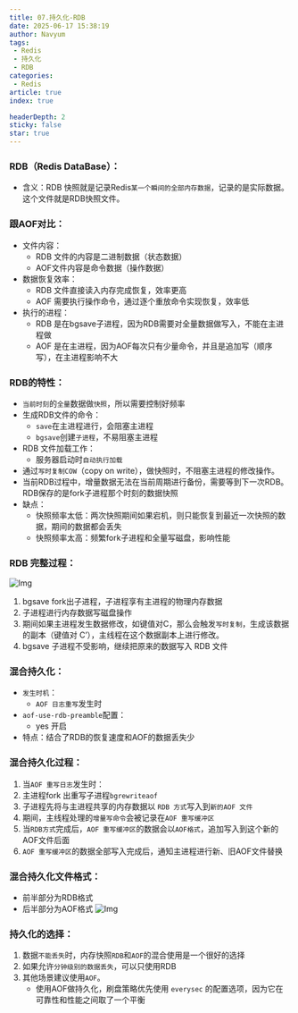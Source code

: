 ```yaml
---
title: 07.持久化-RDB
date: 2025-06-17 15:38:19
author: Navyum
tags: 
 - Redis
 - 持久化
 - RDB
categories: 
 - Redis
article: true
index: true

headerDepth: 2
sticky: false
star: true
---
```



### RDB（Redis DataBase）：
* 含义：RDB 快照就是记录Redis`某一个瞬间的全部内存数据`，记录的是实际数据。这个文件就是RDB快照文件。

### 跟AOF对比：
* 文件内容：
    * RDB 文件的内容是二进制数据（状态数据）
    * AOF文件内容是命令数据（操作数据）
* 数据恢复效率：
    * RDB 文件直接读入内存完成恢复，效率更高
    * AOF 需要执行操作命令，通过逐个重放命令实现恢复，效率低
* 执行的进程：
    * RDB 是在bgsave子进程，因为RDB需要对全量数据做写入，不能在主进程做
    * AOF 是在主进程，因为AOF每次只有少量命令，并且是追加写（顺序写），在主进程影响不大

### RDB的特性：
- `当前时刻`的`全量`数据做`快照`，所以需要控制好频率
- 生成RDB文件的命令：
    - `save`在主进程进行，会阻塞主进程
    - `bgsave`创建`子进程`，不易阻塞主进程
- RDB 文件加载工作：
    - 服务器启动时`自动执行加载`
- 通过`写时复制COW`（copy on write），做快照时，不阻塞主进程的修改操作。
- 当前RDB过程中，增量数据无法在当前周期进行备份，需要等到下一次RDB。RDB保存的是fork子进程那个时刻的数据快照
- 缺点：
    - 快照频率太低：两次快照期间如果宕机，则只能恢复到最近一次快照的数据，期间的数据都会丢失
    - 快照频率太高：频繁fork子进程和全量写磁盘，影响性能

### RDB 完整过程：
![Img](https://raw.staticdn.net/Navyum/imgbed/pic/IMG/55ab892415260f6ef29f765a0f98eccb.png)

1. bgsave fork出子进程，子进程享有主进程的物理内存数据
2. 子进程进行内存数据写磁盘操作
3. 期间如果主进程发生数据修改，如键值对C，那么会触发`写时复制`，生成该数据的副本（键值对 C’），主线程在这个数据副本上进行修改。
4. bgsave 子进程不受影响，继续把原来的数据写入 RDB 文件

### 混合持久化：
* `发生时机`：
    * `AOF 日志重写`发生时
* `aof-use-rdb-preamble`配置：
    * yes 开启
* 特点：结合了RDB的恢复速度和AOF的数据丢失少

### 混合持久化过程：
1. 当`AOF 重写日志`发生时：
2. 主进程fork 出重写子进程`bgrewriteaof`
3. 子进程先将与主进程共享的内存数据以 `RDB 方式`写入到`新的AOF 文件`
4. 期间，主线程处理的`增量写命令`会被记录在`AOF 重写缓冲区`
5. 当`RDB方式`完成后，`AOF 重写缓冲区`的数据会以`AOF格式`，追加写入到这个新的AOF文件后面
6. `AOF 重写缓冲区`的数据全部写入完成后，通知主进程进行新、旧AOF文件替换

### 混合持久化文件格式：
- 前半部分为RDB格式
- 后半部分为AOF格式
![Img](https://raw.staticdn.net/Navyum/imgbed/pic/IMG/742cb8891521a0ade89436926e7fa235.png)

### 持久化的选择：
1. 数据`不能丢失`时，内存快照`RDB`和`AOF`的混合使用是一个很好的选择
2. 如果允许`分钟级别的数据丢失`，可以只使用RDB
3. 其他场景建议使用`AOF`。
    * 使用AOF做持久化，刷盘策略优先使用 `everysec` 的配置选项，因为它在可靠性和性能之间取了一个平衡
